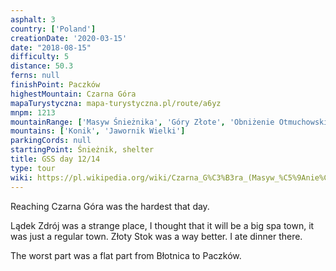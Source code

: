 ```yaml
---
asphalt: 3
country: ['Poland']
creationDate: '2020-03-15'
date: "2018-08-15"
difficulty: 5
distance: 50.3
ferns: null
finishPoint: Paczków
highestMountain: Czarna Góra
mapaTurystyczna: mapa-turystyczna.pl/route/a6yz
mnpm: 1213
mountainRange: ['Masyw Śnieżnika', 'Góry Złote', 'Obniżenie Otmuchowskie']
mountains: ['Konik', 'Jawornik Wielki']
parkingCords: null
startingPoint: Śnieżnik, shelter
title: GSS day 12/14
type: tour
wiki: https://pl.wikipedia.org/wiki/Czarna_G%C3%B3ra_(Masyw_%C5%9Anie%C5%BCnika)
---
```


Reaching Czarna Góra was the hardest that day.

Lądek Zdrój was a strange place, I thought that it will be a big spa town, it was just a regular town. Złoty Stok was a way better. I ate dinner there.

The worst part was a flat part from Błotnica to Paczków.
